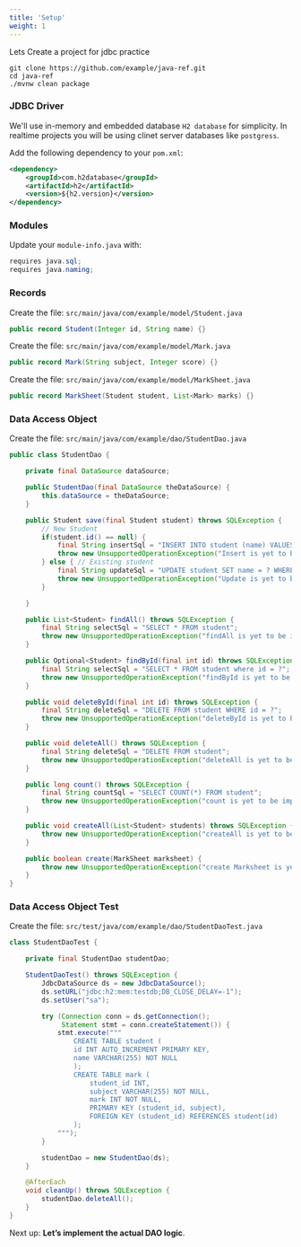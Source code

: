 ```yaml
---
title: 'Setup'
weight: 1
--- 
```


Lets Create a project for jdbc practice

```shell
git clone https://github.com/example/java-ref.git
cd java-ref
./mvnw clean package
```

### JDBC Driver

We'll use in-memory and embedded database `H2 database` for simplicity. In realtime projects you will be using clinet server databases like `postgress`.

Add the following dependency to your `pom.xml`:

```xml
<dependency>
    <groupId>com.h2database</groupId>
    <artifactId>h2</artifactId>
    <version>${h2.version}</version>
</dependency>
```

### Modules

Update your `module-info.java` with:

```java
requires java.sql;
requires java.naming;
```

### Records

Create the file: `src/main/java/com/example/model/Student.java`

```java
public record Student(Integer id, String name) {}
```

Create the file: `src/main/java/com/example/model/Mark.java`

```java
public record Mark(String subject, Integer score) {}
```

Create the file: `src/main/java/com/example/model/MarkSheet.java`

```java
public record MarkSheet(Student student, List<Mark> marks) {}
```

### Data Access Object

Create the file: `src/main/java/com/example/dao/StudentDao.java`

```java
public class StudentDao {

    private final DataSource dataSource;

    public StudentDao(final DataSource theDataSource) {
        this.dataSource = theDataSource;
    }

    public Student save(final Student student) throws SQLException {
        // New Student
        if(student.id() == null) {
            final String insertSql = "INSERT INTO student (name) VALUES (?)";
            throw new UnsupportedOperationException("Insert is yet to be implemented");
        } else { // Existing student
            final String updateSql = "UPDATE student SET name = ? WHERE id = ?";
            throw new UnsupportedOperationException("Update is yet to be implemented");
        }

    }

    public List<Student> findAll() throws SQLException {
        final String selectSql = "SELECT * FROM student";
        throw new UnsupportedOperationException("findAll is yet to be implemented");
    }

    public Optional<Student> findById(final int id) throws SQLException {
        final String selectSql = "SELECT * FROM student where id = ?";
        throw new UnsupportedOperationException("findById is yet to be implemented");
    }

    public void deleteById(final int id) throws SQLException {
        final String deleteSql = "DELETE FROM student WHERE id = ?";
        throw new UnsupportedOperationException("deleteById is yet to be implemented");
    }

    public void deleteAll() throws SQLException {
        final String deleteSql = "DELETE FROM student";
        throw new UnsupportedOperationException("deleteAll is yet to be implemented");
    }

    public long count() throws SQLException {
        final String countSql = "SELECT COUNT(*) FROM student";
        throw new UnsupportedOperationException("count is yet to be implemented");
    }

    public void createAll(List<Student> students) throws SQLException {
        throw new UnsupportedOperationException("createAll is yet to be implemented");
    }

    public boolean create(MarkSheet marksheet) {
        throw new UnsupportedOperationException("create Marksheet is yet to be implemented");
    }
}
```

### Data Access Object Test

Create the file: `src/test/java/com/example/dao/StudentDaoTest.java`

```java
class StudentDaoTest {

    private final StudentDao studentDao;

    StudentDaoTest() throws SQLException {
        JdbcDataSource ds = new JdbcDataSource();
        ds.setURL("jdbc:h2:mem:testdb;DB_CLOSE_DELAY=-1");
        ds.setUser("sa");

        try (Connection conn = ds.getConnection();
             Statement stmt = conn.createStatement()) {
            stmt.execute("""
                CREATE TABLE student (
                id INT AUTO_INCREMENT PRIMARY KEY,
                name VARCHAR(255) NOT NULL
                );
                CREATE TABLE mark (
                    student_id INT,
                    subject VARCHAR(255) NOT NULL,
                    mark INT NOT NULL,
                    PRIMARY KEY (student_id, subject),
                    FOREIGN KEY (student_id) REFERENCES student(id)
                );
            """);
        }

        studentDao = new StudentDao(ds);
    }

    @AfterEach
    void cleanUp() throws SQLException {
        studentDao.deleteAll();
    }
}
```

Next up: **Let’s implement the actual DAO logic**.
